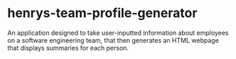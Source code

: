 # henrys-team-profile-generator
An application designed to take user-inputted information about employees on a software engineering team, that then generates an HTML webpage that displays summaries for each person.
